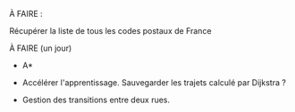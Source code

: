 
À FAIRE :

Récupérer la liste de tous les codes postaux de France

À FAIRE (un jour)


- A*

- Accélérer l'apprentissage. Sauvegarder les trajets calculé par Dijkstra ?

- Gestion des transitions entre deux rues.


